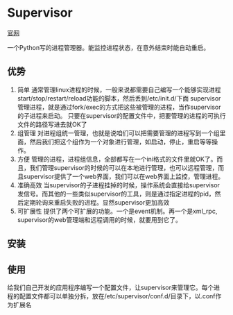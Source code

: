 # Supervisor
[官网](http://www.supervisord.org)

一个Python写的进程管理器。能监控进程状态，在意外结束时能自动重启。

## 优势
1. 简单
通常管理linux进程的时候，一般来说都需要自己编写一个能够实现进程start/stop/restart/reload功能的脚本，然后丢到/etc/init.d/下面
supervisor管理进程，就是通过fork/exec的方式把这些被管理的进程，当作supervisor的子进程来启动。
只要在supervisor的配置文件中，把要管理的进程的可执行文件的路径写进去就OK了
1. 组管理
对进程组统一管理，也就是说咱们可以把需要管理的进程写到一个组里面，然后我们把这个组作为一个对象进行管理，如启动，停止，重启等等操作。
1. 方便
管理的进程，进程组信息，全部都写在一个ini格式的文件里就OK了。而且，我们管理supervisor的时候的可以在本地进行管理，也可以远程管理，而且supervisor提供了一个web界面，我们可以在web界面上监控，管理进程。
1. 准确高效
当supervisor的子进程挂掉的时候，操作系统会直接给supervisor发信号。而其他的一些类似supervisor的工具，则是通过指定进程的pid，然后定期轮询来重启失败的进程。显然supervisor更加高效
1. 可扩展性
提供了两个可扩展的功能。一个是event机制。再一个是xml_rpc, supervisor的web管理端和远程调用的时候，就要用到它了。

## 安装

## 使用
给我们自己开发的应用程序编写一个配置文件，让supervisor来管理它。每个进程的配置文件都可以单独分拆，放在/etc/supervisor/conf.d/目录下，以.conf作为扩展名
